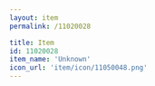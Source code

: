 ```yaml
---
layout: item
permalink: /11020028

title: Item
id: 11020028
item_name: 'Unknown'
icon_url: 'item/icon/11050048.png'
---
```

